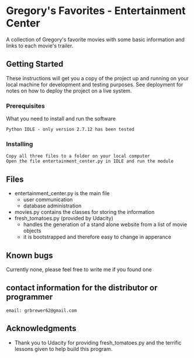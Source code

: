 # Gregory's Favorites - Entertainment Center

A collection of Gregory's favorite movies with some basic information and links to each movie's trailer.

## Getting Started

These instructions will get you a copy of the project up and running on your local machine for development and testing purposes. See deployment for notes on how to deploy the project on a live system.

### Prerequisites

What you need to install and run the software

```
Python IDLE - only version 2.7.12 has been tested
```

### Installing

```
Copy all three files to a folder on your local computer
Open the file entertainment_center.py in IDLE and run the module
```

## Files

* entertainment_center.py is the main file
	* user communication
	* database administration
* movies.py contains the classes for storing the information    
* fresh_tomatoes.py (provided by Udacity)
	* handles the generation of a stand alone website from a list of movie objects
	* it is bootstrapped and therefore easy to change in apperance


## Known bugs

Currently none, please feel free to write me if you found one

## contact information for the distributor or programmer

    email: grbrewer62@gmail.com

## Acknowledgments

* Thank you to Udacity for providing fresh_tomatoes.py and the terrific lessons
given to help build this program.

